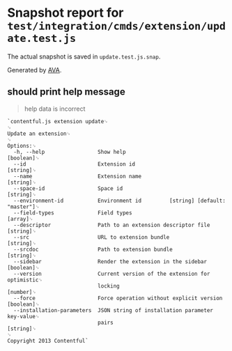 # Snapshot report for `test/integration/cmds/extension/update.test.js`

The actual snapshot is saved in `update.test.js.snap`.

Generated by [AVA](https://ava.li).

## should print help message

> help data is incorrect

    `contentful.js extension update␊
    ␊
    Update an extension␊
    ␊
    Options:␊
      -h, --help                 Show help                                 [boolean]␊
      --id                       Extension id                               [string]␊
      --name                     Extension name                             [string]␊
      --space-id                 Space id                                   [string]␊
      --environment-id           Environment id         [string] [default: "master"]␊
      --field-types              Field types                                 [array]␊
      --descriptor               Path to an extension descriptor file       [string]␊
      --src                      URL to extension bundle                    [string]␊
      --srcdoc                   Path to extension bundle                   [string]␊
      --sidebar                  Render the extension in the sidebar       [boolean]␊
      --version                  Current version of the extension for optimistic␊
                                 locking                                    [number]␊
      --force                    Force operation without explicit version  [boolean]␊
      --installation-parameters  JSON string of installation parameter key-value␊
                                 pairs                                      [string]␊
    ␊
    Copyright 2013 Contentful`
